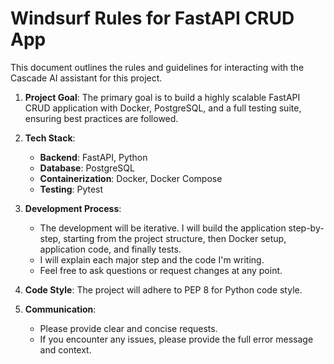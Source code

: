 # Windsurf Rules for FastAPI CRUD App

This document outlines the rules and guidelines for interacting with the Cascade AI assistant for this project.

1.  **Project Goal**: The primary goal is to build a highly scalable FastAPI CRUD application with Docker, PostgreSQL, and a full testing suite, ensuring best practices are followed.

2.  **Tech Stack**:
    *   **Backend**: FastAPI, Python
    *   **Database**: PostgreSQL
    *   **Containerization**: Docker, Docker Compose
    *   **Testing**: Pytest

3.  **Development Process**:
    *   The development will be iterative. I will build the application step-by-step, starting from the project structure, then Docker setup, application code, and finally tests.
    *   I will explain each major step and the code I'm writing.
    *   Feel free to ask questions or request changes at any point.

4.  **Code Style**: The project will adhere to PEP 8 for Python code style.

5.  **Communication**:
    *   Please provide clear and concise requests.
    *   If you encounter any issues, please provide the full error message and context.

